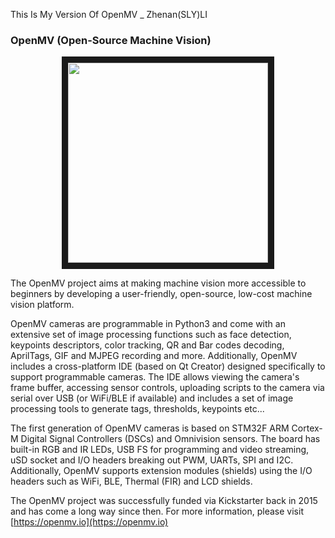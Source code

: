 This Is My Version Of OpenMV _ Zhenan(SLY)LI
### OpenMV (Open-Source Machine Vision)

<p align="center">
<img src="https://raw.githubusercontent.com/openmv/openmv-media/master/boards/openmv-cam/v3/web-new-cam-v3-angle.jpg" width="320" height="320" border="10">
</p>

The OpenMV project aims at making machine vision more accessible to beginners by developing a user-friendly, open-source, low-cost machine vision platform. 

OpenMV cameras are programmable in Python3 and come with an extensive set of image processing functions such as face detection, keypoints descriptors, color tracking, QR and Bar codes decoding, AprilTags, GIF and MJPEG recording and more. Additionally, OpenMV includes a cross-platform IDE (based on Qt Creator) designed specifically to support programmable cameras. The IDE allows viewing the camera's frame buffer, accessing sensor controls, uploading scripts to the camera via serial over USB (or WiFi/BLE if available) and includes a set of image processing tools to generate tags, thresholds, keypoints etc...

The first generation of OpenMV cameras is based on STM32F ARM Cortex-M Digital Signal Controllers (DSCs) and Omnivision sensors. The board has built-in RGB and IR LEDs, USB FS for programming and video streaming, uSD socket and I/O headers breaking out PWM, UARTs, SPI and I2C. Additionally, OpenMV supports extension modules (shields) using the I/O headers such as WiFi, BLE, Thermal (FIR) and LCD shields.

The OpenMV project was successfully funded via Kickstarter back in 2015 and has come a long way since then. For more information, please visit [https://openmv.io](https://openmv.io)
